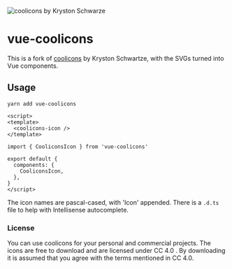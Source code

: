 ![coolicons by Kryston Schwarze](https://github.com/marcellothearcane/vue-coolicons/blob/master/coolicons-feature-card.png?raw=true)

# vue-coolicons

This is a fork of [coolicons](https://github.com/krystonschwarze/coolicons/) by Kryston Schwartze, with the SVGs turned into Vue components.

## Usage

```
yarn add vue-coolicons
```

```vue
<script>
<template>
  <coolicons-icon />
</template>

import { CooliconsIcon } from 'vue-coolicons'

export default {
  components: {
    CooliconsIcon,
  },
}
</script>
```

The icon names are pascal-cased, with 'Icon' appended.  There is a `.d.ts` file to help with Intellisense autocomplete.

### License
You can use coolicons for your personal and commercial projects. The icons are free to download and are licensed under CC 4.0 . By downloading it is assumed that you agree with the terms mentioned in CC 4.0.